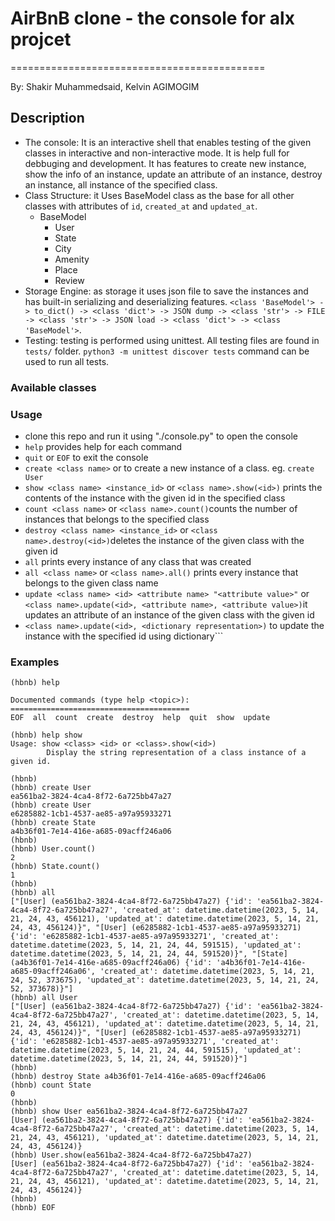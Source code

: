 # AirBnB clone - the console for alx projcet
============================================

 By: Shakir Muhammedsaid, Kelvin AGIMOGIM

## Description
  - The console: It is an interactive shell that enables testing of the given classes in interactive and non-interactive mode. It is help full for debbuging and development. It has features to create new instance, show the info of an instance, update an attribute of an instance, destroy an instance, all instance of the specified class.
  - Class Structure: it Uses BaseModel class as the base for all other classes with attributes of ```id```, ```created_at``` and ```updated_at```.
    - BaseModel
      - User
      - State
      - City
      - Amenity
      - Place
      - Review
  - Storage Engine: as storage it uses json file to save the instances and has built-in serializing and deserializing features.
  ```<class 'BaseModel'> -> to_dict() -> <class 'dict'> -> JSON dump -> <class 'str'> -> FILE -> <class 'str'> -> JSON load -> <class 'dict'> -> <class 'BaseModel'>```.
  - Testing: testing is performed using unittest. All testing files are found in ```tests/``` folder. ```python3 -m unittest discover tests``` command can be used to run all tests.
### Available classes

### Usage
  - clone this repo and run it using "./console.py" to open the console
  - ```help``` provides help for each command
  - ```quit``` or ```EOF``` to exit the console
  - ```create <class name>``` or to create a new instance of a class. eg. ```create User```
  - ```show <class name> <instance_id>``` or ```<class name>.show(<id>)``` prints the contents of the instance with the given id in the specified class
  - ```count <class name>``` or ```<class name>.count()```counts the number of instances that belongs to the specified class
  - ```destroy <class name> <instance_id>``` or ```<class name>.destroy(<id>)```deletes the instance of the given class with the given id
  - ```all``` prints every instance of any class that was created
  - ```all <class name>``` or ```<class name>.all()``` prints every instance that belongs to the given class name
  - ```update <class name> <id> <attribute name> "<attribute value>"``` or ```<class name>.update(<id>, <attribute name>, <attribute value>)```it updates an attribute of an instance of the given class with the given id
  - ```<class name>.update(<id>, <dictionary representation>)``` to update the instance with the specified id using dictionary```
### Examples
```
(hbnb) help

Documented commands (type help <topic>):
========================================
EOF  all  count  create  destroy  help  quit  show  update

(hbnb) help show
Usage: show <class> <id> or <class>.show(<id>)
        Display the string representation of a class instance of a given id.

(hbnb)
(hbnb) create User
ea561ba2-3824-4ca4-8f72-6a725bb47a27
(hbnb) create User
e6285882-1cb1-4537-ae85-a97a95933271
(hbnb) create State
a4b36f01-7e14-416e-a685-09acff246a06
(hbnb)
(hbnb) User.count()
2
(hbnb) State.count()
1
(hbnb)
(hbnb) all
["[User] (ea561ba2-3824-4ca4-8f72-6a725bb47a27) {'id': 'ea561ba2-3824-4ca4-8f72-6a725bb47a27', 'created_at': datetime.datetime(2023, 5, 14, 21, 24, 43, 456121), 'updated_at': datetime.datetime(2023, 5, 14, 21, 24, 43, 456124)}", "[User] (e6285882-1cb1-4537-ae85-a97a95933271) {'id': 'e6285882-1cb1-4537-ae85-a97a95933271', 'created_at': datetime.datetime(2023, 5, 14, 21, 24, 44, 591515), 'updated_at': datetime.datetime(2023, 5, 14, 21, 24, 44, 591520)}", "[State] (a4b36f01-7e14-416e-a685-09acff246a06) {'id': 'a4b36f01-7e14-416e-a685-09acff246a06', 'created_at': datetime.datetime(2023, 5, 14, 21, 24, 52, 373675), 'updated_at': datetime.datetime(2023, 5, 14, 21, 24, 52, 373678)}"]
(hbnb) all User
["[User] (ea561ba2-3824-4ca4-8f72-6a725bb47a27) {'id': 'ea561ba2-3824-4ca4-8f72-6a725bb47a27', 'created_at': datetime.datetime(2023, 5, 14, 21, 24, 43, 456121), 'updated_at': datetime.datetime(2023, 5, 14, 21, 24, 43, 456124)}", "[User] (e6285882-1cb1-4537-ae85-a97a95933271) {'id': 'e6285882-1cb1-4537-ae85-a97a95933271', 'created_at': datetime.datetime(2023, 5, 14, 21, 24, 44, 591515), 'updated_at': datetime.datetime(2023, 5, 14, 21, 24, 44, 591520)}"]
(hbnb)
(hbnb) destroy State a4b36f01-7e14-416e-a685-09acff246a06
(hbnb) count State
0
(hbnb)
(hbnb) show User ea561ba2-3824-4ca4-8f72-6a725bb47a27
[User] (ea561ba2-3824-4ca4-8f72-6a725bb47a27) {'id': 'ea561ba2-3824-4ca4-8f72-6a725bb47a27', 'created_at': datetime.datetime(2023, 5, 14, 21, 24, 43, 456121), 'updated_at': datetime.datetime(2023, 5, 14, 21, 24, 43, 456124)}
(hbnb) User.show(ea561ba2-3824-4ca4-8f72-6a725bb47a27)
[User] (ea561ba2-3824-4ca4-8f72-6a725bb47a27) {'id': 'ea561ba2-3824-4ca4-8f72-6a725bb47a27', 'created_at': datetime.datetime(2023, 5, 14, 21, 24, 43, 456121), 'updated_at': datetime.datetime(2023, 5, 14, 21, 24, 43, 456124)}
(hbnb)
(hbnb) EOF
```

